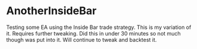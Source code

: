 # AnotherInsideBar
Testing some EA using the Inside Bar trade strategy. This is my variation of it. Requires further tweaking. Did this in under 30 minutes so not much though was put into it. Will continue to tweak and backtest it.
